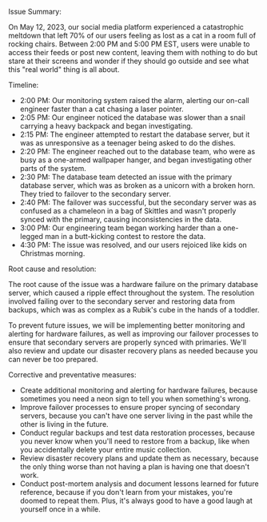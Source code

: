 Issue Summary:

On May 12, 2023, our social media platform experienced a catastrophic meltdown that left 70% of our users feeling as lost as a cat in a room full of rocking chairs. Between 2:00 PM and 5:00 PM EST, users were unable to access their feeds or post new content, leaving them with nothing to do but stare at their screens and wonder if they should go outside and see what this "real world" thing is all about.

Timeline:

- 2:00 PM: Our monitoring system raised the alarm, alerting our on-call engineer faster than a cat chasing a laser pointer.
- 2:05 PM: Our engineer noticed the database was slower than a snail carrying a heavy backpack and began investigating.
- 2:15 PM: The engineer attempted to restart the database server, but it was as unresponsive as a teenager being asked to do the dishes.
- 2:20 PM: The engineer reached out to the database team, who were as busy as a one-armed wallpaper hanger, and began investigating other parts of the system.
- 2:30 PM: The database team detected an issue with the primary database server, which was as broken as a unicorn with a broken horn. They tried to failover to the secondary server.
- 2:40 PM: The failover was successful, but the secondary server was as confused as a chameleon in a bag of Skittles and wasn't properly synced with the primary, causing inconsistencies in the data.
- 3:00 PM: Our engineering team began working harder than a one-legged man in a butt-kicking contest to restore the data.
- 4:30 PM: The issue was resolved, and our users rejoiced like kids on Christmas morning.

Root cause and resolution:

The root cause of the issue was a hardware failure on the primary database server, which caused a ripple effect throughout the system. The resolution involved failing over to the secondary server and restoring data from backups, which was as complex as a Rubik's cube in the hands of a toddler.

To prevent future issues, we will be implementing better monitoring and alerting for hardware failures, as well as improving our failover processes to ensure that secondary servers are properly synced with primaries. We'll also review and update our disaster recovery plans as needed because you can never be too prepared.

Corrective and preventative measures:

- Create additional monitoring and alerting for hardware failures, because sometimes you need a neon sign to tell you when something's wrong.
- Improve failover processes to ensure proper syncing of secondary servers, because you can't have one server living in the past while the other is living in the future.
- Conduct regular backups and test data restoration processes, because you never know when you'll need to restore from a backup, like when you accidentally delete your entire music collection.
- Review disaster recovery plans and update them as necessary, because the only thing worse than not having a plan is having one that doesn't work.
- Conduct post-mortem analysis and document lessons learned for future reference, because if you don't learn from your mistakes, you're doomed to repeat them. Plus, it's always good to have a good laugh at yourself once in a while.
